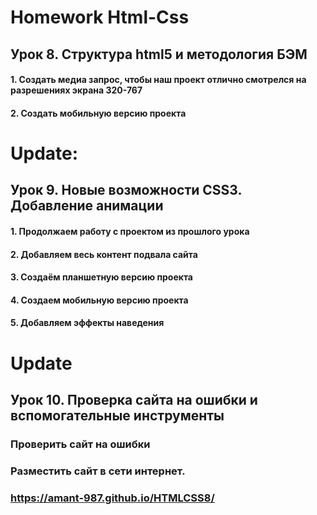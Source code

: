 # Homework Html-Css
## Урок 8. Структура html5 и методология БЭМ
#### 1.	Создать медиа запрос, чтобы наш проект отлично смотрелся на разрешениях экрана 320-767
#### 2.	Создать мобильную версию проекта


# Update:
## Урок 9. Новые возможности CSS3. Добавление анимации
#### 1.	Продолжаем работу с проектом из прошлого урока
#### 2.	Добавляем весь контент подвала сайта
#### 3.	Создаём планшетную версию проекта
#### 4.	Создаем мобильную версию проекта
#### 5.	Добавляем эффекты наведения

# Update
## Урок 10. Проверка сайта на ошибки и вспомогательные инструменты
### Проверить сайт на ошибки
### Разместить сайт в сети интернет.

### https://amant-987.github.io/HTMLCSS8/